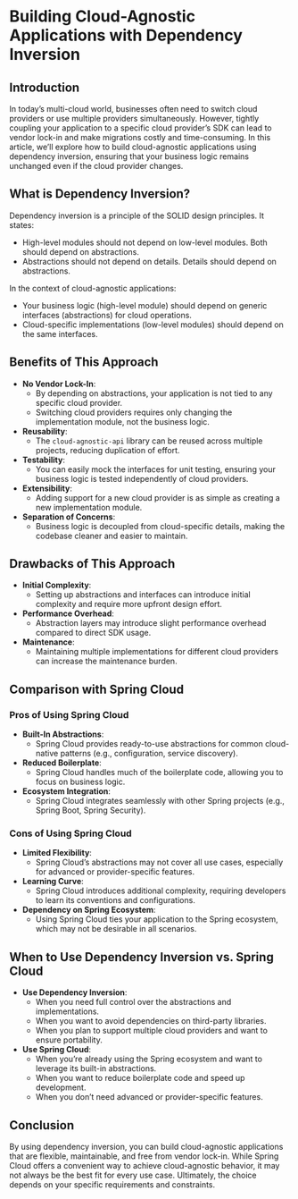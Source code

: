 # Building Cloud-Agnostic Applications with Dependency Inversion

## Introduction

In today’s multi-cloud world, businesses often need to switch cloud providers or use multiple providers simultaneously. However, tightly coupling your application to a specific cloud provider’s SDK can lead to vendor lock-in and make migrations costly and time-consuming. In this article, we’ll explore how to build cloud-agnostic applications using dependency inversion, ensuring that your business logic remains unchanged even if the cloud provider changes.

## What is Dependency Inversion?

Dependency inversion is a principle of the SOLID design principles. It states:

- High-level modules should not depend on low-level modules. Both should depend on abstractions.
- Abstractions should not depend on details. Details should depend on abstractions.

In the context of cloud-agnostic applications:

- Your business logic (high-level module) should depend on generic interfaces (abstractions) for cloud operations.
- Cloud-specific implementations (low-level modules) should depend on the same interfaces.

## Benefits of This Approach

- **No Vendor Lock-In**:
  - By depending on abstractions, your application is not tied to any specific cloud provider.
  - Switching cloud providers requires only changing the implementation module, not the business logic.
- **Reusability**:
  - The `cloud-agnostic-api` library can be reused across multiple projects, reducing duplication of effort.
- **Testability**:
  - You can easily mock the interfaces for unit testing, ensuring your business logic is tested independently of cloud providers.
- **Extensibility**:
  - Adding support for a new cloud provider is as simple as creating a new implementation module.
- **Separation of Concerns**:
  - Business logic is decoupled from cloud-specific details, making the codebase cleaner and easier to maintain.

## Drawbacks of This Approach

- **Initial Complexity**:
  - Setting up abstractions and interfaces can introduce initial complexity and require more upfront design effort.
- **Performance Overhead**:
  - Abstraction layers may introduce slight performance overhead compared to direct SDK usage.
- **Maintenance**:
  - Maintaining multiple implementations for different cloud providers can increase the maintenance burden.

## Comparison with Spring Cloud

### Pros of Using Spring Cloud

- **Built-In Abstractions**:
  - Spring Cloud provides ready-to-use abstractions for common cloud-native patterns (e.g., configuration, service discovery).
- **Reduced Boilerplate**:
  - Spring Cloud handles much of the boilerplate code, allowing you to focus on business logic.
- **Ecosystem Integration**:
  - Spring Cloud integrates seamlessly with other Spring projects (e.g., Spring Boot, Spring Security).

### Cons of Using Spring Cloud

- **Limited Flexibility**:
  - Spring Cloud’s abstractions may not cover all use cases, especially for advanced or provider-specific features.
- **Learning Curve**:
  - Spring Cloud introduces additional complexity, requiring developers to learn its conventions and configurations.
- **Dependency on Spring Ecosystem**:
  - Using Spring Cloud ties your application to the Spring ecosystem, which may not be desirable in all scenarios.

## When to Use Dependency Inversion vs. Spring Cloud

- **Use Dependency Inversion**:
  - When you need full control over the abstractions and implementations.
  - When you want to avoid dependencies on third-party libraries.
  - When you plan to support multiple cloud providers and want to ensure portability.
- **Use Spring Cloud**:
  - When you’re already using the Spring ecosystem and want to leverage its built-in abstractions.
  - When you want to reduce boilerplate code and speed up development.
  - When you don’t need advanced or provider-specific features.

## Conclusion

By using dependency inversion, you can build cloud-agnostic applications that are flexible, maintainable, and free from vendor lock-in. While Spring Cloud offers a convenient way to achieve cloud-agnostic behavior, it may not always be the best fit for every use case. Ultimately, the choice depends on your specific requirements and constraints.